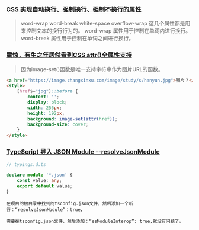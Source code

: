 ### [CSS 实现自动换行、强制换行、强制不换行的属性](https://www.cnblogs.com/yaohe/articles/9947221.html)

> word-wrap word-break white-space overflow-wrap
> 这几个属性都是用来控制文本的换行行为的。
> word-wrap 属性用于控制在单词内进行换行。
> word-break 属性用于控制在单词之间进行换行。

### [震惊，有生之年居然看到CSS attr()全属性支持](https://www.zhangxinxu.com/wordpress/2025/05/css-attr-function/)

> 因为image-set()函数是唯一支持字符串作为图片URL的函数。

```html
<a href="https://image.zhangxinxu.com/image/study/s/hanyun.jpg">图片？</a>
<style>
    [href$="jpg"]::before {
        content: '';
        display: block;
        width: 256px;
        height: 192px;
        background: image-set(attr(href));
        background-size: cover;
    }
</style>
```

### [TypeScript 导入 JSON Module --resolveJsonModule](https://www.cnblogs.com/wx18638101223/p/16146075.html)
```ts
// typings.d.ts

declare module '*.json' {
    const value: any;
    export default value;
}
```
```
在项目的根目录中找到的tsconfig.json文件，然后添加一个新行：“resolveJsonModule”：true，

需要在tsconfig.json文件，然后添加：“esModuleInterop”: true,就没有问题了。
```
